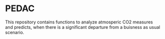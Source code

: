 # PEDAC
This repository contains functions to analyze atmosperic CO2 measures and predicts, when there is a significant departure from a buisness as usual scenario.
